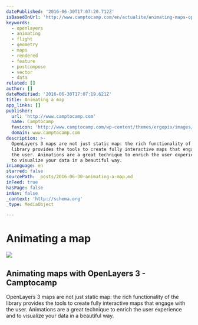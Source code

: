 ```yaml
---
datePublished: '2016-06-30T17:07:20.712Z'
isBasedOnUrl: 'http://www.camptocamp.com/en/actualite/animating-maps-openlayers-3/'
keywords:
  - openlayers
  - animating
  - flight
  - geometry
  - maps
  - rendered
  - feature
  - postcompose
  - vector
  - data
related: []
author: []
dateModified: '2016-06-30T17:07:19.621Z'
title: Animating a map
app_links: []
publisher:
  url: 'http://www.camptocamp.com'
  name: Camptocamp
  favicon: 'http://www.camptocamp.com/wp-content/themes/ergopix/images/favicon.ico'
  domain: www.camptocamp.com
description: >-
  OpenLayers 3 maps are not just static map: the rich functionality of the
  library provides the tools to create fully interactive maps that engage with
  the user. Animations are a great technique to enrich the user experience and
  to visualize your data in a beautiful way.
inLanguage: en
starred: false
sourcePath: _posts/2016-06-30-animating-a-map.md
inFeed: true
hasPage: false
inNav: false
_context: 'http://schema.org'
_type: MediaObject

---
```

# Animating a map

<article style=""><img src="https://imgflo.herokuapp.com/graph/vahj1ThiexotieMo/6fcc42e939b52c7427b9394662f9dab6/noop.gif?input=http%3A%2F%2Fwww.camptocamp.com%2Fwp-content%2Fuploads%2Fout.gif" /><h1>Animating maps with OpenLayers 3 - Camptocamp</h1><p>OpenLayers 3 maps are not just static map: the rich functionality of the library provides the tools to create fully interactive maps that engage with the user. Animations are a great technique to enrich the user experience and to visualize your data in a beautiful way.</p></article>